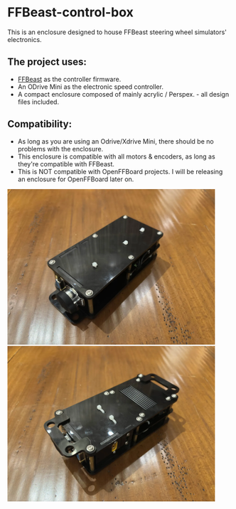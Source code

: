 # FFBeast-control-box
This is an enclosure designed to house FFBeast steering wheel simulators' electronics.

## The project uses:
- [FFBeast](https://ffbeast.github.io/docs/en/wheel.html) as the controller firmware.
- An ODrive Mini as the electronic speed controller.
- A compact enclosure composed of mainly acrylic / Perspex. - all design files included.

## Compatibility:
- As long as you are using an Odrive/Xdrive Mini, there should be no problems with the enclosure.
- This enclosure is compatible with all motors & encoders, as long as they're compatible with FFBeast.
- This is NOT compatible with OpenFFBoard projects. I will be releasing an enclosure for OpenFFBoard later on.

<p float="middle">
  <img src="images/front.jpeg" height="350px" />
  <img src="images/rear.jpeg" height="350px" />
</p>

